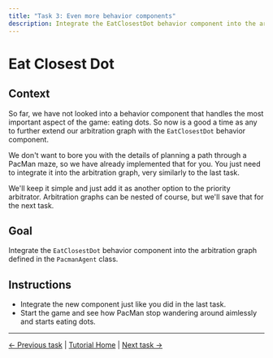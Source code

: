 ```yaml
---
title: "Task 3: Even more behavior components"
description: Integrate the EatClosestDot behavior component into the arbitration graph.
---
```


# Eat Closest Dot

## Context

So far, we have not looked into a behavior component that handles the most important aspect of the game: eating dots.
So now is a good a time as any to further extend our arbitration graph with the `EatClosestDot` behavior component.

We don't want to bore you with the details of planning a path through a PacMan maze, so we have already implemented that for you.
You just need to integrate it into the arbitration graph, very similarly to the last task.

We'll keep it simple and just add it as another option to the priority arbitrator.
Arbitration graphs can be nested of course, but we'll save that for the next task.

## Goal

Integrate the `EatClosestDot` behavior component into the arbitration graph defined in the `PacmanAgent` class.

## Instructions

- Integrate the new component just like you did in the last task.
- Start the game and see how PacMan stop wandering around aimlessly and starts eating dots.



---
[← Previous task](2_extend_arbitration_graph.md)
|
[Tutorial Home](../Tutorial.md)
|
[Next task →](4_nested_arbitrators.md)
